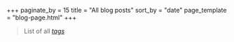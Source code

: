 +++
paginate_by = 15
title = "All blog posts"
sort_by = "date"
page_template = "blog-page.html"
+++

> List of all *[tags](/tags)*

